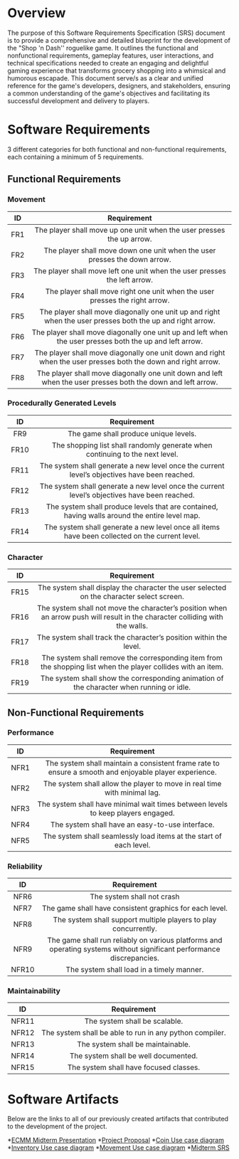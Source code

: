  # Overview

The purpose of this Software Requirements Specification (SRS) document is to provide a comprehensive and detailed blueprint for the development of the "Shop 'n Dash'' roguelike game. It outlines the functional and nonfunctional requirements, gameplay features, user interactions, and technical specifications needed to create an engaging and delightful gaming experience that transforms grocery shopping into a whimsical and humorous escapade. This document serve/s as a clear and unified reference for the game's developers, designers, and stakeholders, ensuring a common understanding of the game's objectives and facilitating its successful development and delivery to players.
 
# Software Requirements
 
3 different categories for both functional and non-functional requirements, each containing a minimum of 5 requirements.
 
## Functional Requirements
 
### Movement 
 
| ID  | Requirement     | 
| :-------------: | :----------: | 
| FR1 | The player shall move up one unit when the user presses the up arrow. | 
| FR2 | The player shall move down one unit when the user presses the down arrow. | 
| FR3 | The player shall move left one unit when the user presses the left arrow. | 
| FR4 | The player shall move right one unit when the user presses the right arrow. |
| FR5 | The player shall move diagonally one unit up and right when the user presses both the up and right arrow. |
| FR6 | The player shall move diagonally one unit up and left when the user presses both the up and left arrow. |
| FR7 | The player shall move diagonally one unit down and right when the user presses both the down and right arrow. |
| FR8 | The player shall move diagonally one unit down and left when the user presses both the down and left arrow. |
 
### Procedurally Generated Levels
 
| ID  | Requirement     | 
| :-------------: | :----------: |
| FR9 | The game shall produce unique levels. | 
| FR10 | The shopping list shall randomly generate when continuing to the next level. | 
| FR11 | The system shall generate a new level once the current level’s objectives have been reached. | 
| FR12 | The system shall generate a new level once the current level’s objectives have been reached. |
| FR13 | The system shall produce levels that are contained, having walls around the entire level map. |
| FR14 | The system shall generate a new level once all items have been collected on the current level. |

### Character 
 
| ID  | Requirement     | 
| :-------------: | :----------: | 
| FR15 | The system shall display the character the user selected on the character select screen. | 
| FR16 | The system shall not move the character’s position when an arrow push will result in the character colliding with the walls. | 
| FR17 | The system shall track the character’s position within the level. | 
| FR18 | The system shall remove the corresponding item from the shopping list when the player collides with an item. |
| FR19 | The system shall show the corresponding animation of the character when running or idle. |

## Non-Functional Requirements
 
### Performance
 
| ID  | Requirement     | 
| :-------------: | :----------: | 
| NFR1 | The system shall maintain a consistent frame rate to ensure a smooth and enjoyable player experience. | 
| NFR2 | The system shall allow the player to move in real time with minimal lag. |
| NFR3 | The system shall have minimal wait times between levels to keep players engaged. |
| NFR4 | The system shall have an easy-to-use interface. |
| NFR5 | The system shall seamlessly load items at the start of each level. | 

### Reliability
 
| ID  | Requirement     | 
| :-------------: | :----------: | 
| NFR6 | The system shall not crash | 
| NFR7 | The game shall have consistent graphics for each level. |
| NFR8 | The system shall support multiple players to play concurrently. |
| NFR9 | The game shall run reliably on various platforms and operating systems without significant performance discrepancies. |
| NFR10 | The system shall load in a timely manner. | 

###  Maintainability
 
| ID  | Requirement     | 
| :-------------: | :----------: | 
| NFR11 | The system shall be scalable. | 
| NFR12 | The system shall be able to run in any python compiler. |
| NFR13 | The system shall be maintainable. |
| NFR14 | The system shall be well documented. |
| NFR15 | The system shall have focused classes. | 

 
# Software Artifacts
 
Below are the links to all of our previously created artifacts that contributed to the development of the project.
 
*[ECMM Midterm Presentation](https://github.com/malpal64/GVSU-CIS350-ECMM/blob/main/docs/ECMM%20presentation.pdf)
*[Project Proposal](https://github.com/malpal64/GVSU-CIS350-ECMM/blob/main/docs/project-proposal.md)
*[Coin Use case diagram](https://github.com/malpal64/GVSU-CIS350-ECMM/blob/main/artifacts/Use_case_diagrams/coin_use_case.pdf)
*[Inventory Use case diagram](https://github.com/malpal64/GVSU-CIS350-ECMM/blob/main/artifacts/Use_case_diagrams/inventory_use_case.pdf)
*[Movement Use case diagram](https://github.com/malpal64/GVSU-CIS350-ECMM/blob/main/artifacts/Use_case_diagrams/movement_use_case.pdf)
*[Midterm SRS](https://github.com/malpal64/GVSU-CIS350-ECMM/blob/main/docs/software_requirements_specification.md)
